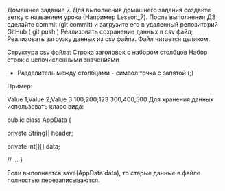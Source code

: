 Домашнее задание 7. Для выполнения домашнего задания создайте ветку с названием урока (Например Lesson_7). После выполнения ДЗ сделайте commit (git commit) и загрузите его в удаленный репозиторий  GitHub ( git push )
Реализовать сохранение данных в csv файл;
Реализовать загрузку данных из csv файла. Файл читается целиком.

Структура csv файла:
Строка заголовок с набором столбцов
Набор строк с целочисленными значениями

* Разделитель между столбцами - символ точка с запятой (;)


Пример:

Value 1;Value 2;Value 3
100;200;123
300,400,500
Для хранения данных использовать класс вида:

public class AppData {

  private String[] header;

  private int[][] data;

 // ...
}

Если выполняется save(AppData data), то старые данные в файле полностью перезаписываются.


